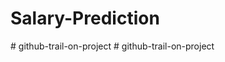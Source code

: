 # Salary-Prediction
#   g i t h u b - t r a i l - o n - p r o j e c t  
 #   g i t h u b - t r a i l - o n - p r o j e c t  
 